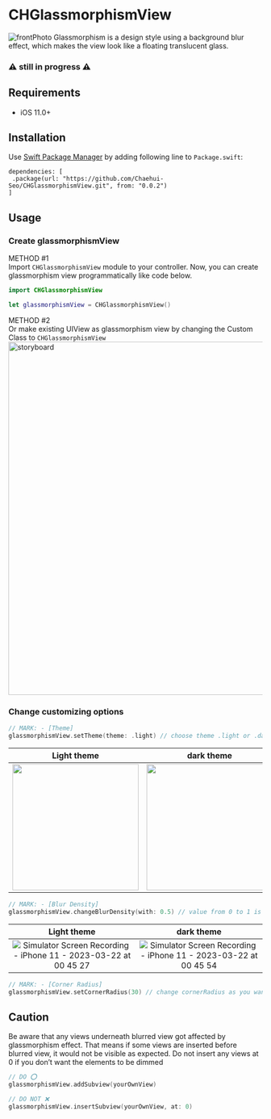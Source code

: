 # CHGlassmorphismView
![frontPhoto](https://user-images.githubusercontent.com/73422344/224745495-d3280067-b278-4ea0-846c-9237a1b14b13.png)
Glassmorphism is a design style using a background blur effect, which makes the view look like a floating translucent glass.
### ⚠️ still in progress ⚠️

## Requirements
- iOS 11.0+

## Installation
Use [Swift Package Manager](https://swift.org/package-manager/) by adding following line to `Package.swift`:
```
dependencies: [
 .package(url: "https://github.com/Chaehui-Seo/CHGlassmorphismView.git", from: "0.0.2")
]
```

## Usage
### Create glassmorphismView
METHOD #1 <br>
Import `CHGlassmorphismView` module to your controller. Now, you can create glassmorphism view programmatically like code below.

```swift
import CHGlassmorphismView

let glassmorphismView = CHGlassmorphismView()
```
METHOD #2 <br>
Or make existing UIView as glassmorphism view by changing the Custom Class to `CHGlassmorphismView`
<img width="700" alt="storyboard" src="https://user-images.githubusercontent.com/73422344/225058917-118067e4-eaab-4a3f-ac72-326ac5d203d0.png"> <br>

### Change customizing options
```swift
// MARK: - [Theme]
glassmorphismView.setTheme(theme: .light) // choose theme .light or .dark
```
| Light theme | dark theme |
| :-: | :-: |
| <img src="https://user-images.githubusercontent.com/73422344/224743779-0b29a653-5d8c-409a-b9a2-355f933521e7.png" width=250> | <img src="https://user-images.githubusercontent.com/73422344/224717507-192408ee-7bec-4297-be67-ec943307cc41.png" width=250> |

```swift
// MARK: - [Blur Density]
glassmorphismView.changeBlurDensity(with: 0.5) // value from 0 to 1 is available
```
| Light theme | dark theme |
| :-: | :-: |
| ![Simulator Screen Recording - iPhone 11 - 2023-03-22 at 00 45 27](https://user-images.githubusercontent.com/73422344/226663271-572b705b-df21-4dcd-8745-7e56628bcb4d.gif) | ![Simulator Screen Recording - iPhone 11 - 2023-03-22 at 00 45 54](https://user-images.githubusercontent.com/73422344/226664138-af73c66a-86f3-4216-bd28-f945838dbe78.gif) |
```swift
// MARK: - [Corner Radius]
glassmorphismView.setCornerRadius(30) // change cornerRadius as you want (default value is 20)
```

## Caution
Be aware that any views underneath blurred view got affected by glassmorphism effect. That means if some views are inserted before blurred view, it would not be visible as expected.
Do not insert any views at 0 if you don’t want the elements to be dimmed
```swift
// DO ⭕️
glassmorphismView.addSubview(yourOwnView)

// DO NOT ❌
glassmorphismView.insertSubview(yourOwnView, at: 0)
```
